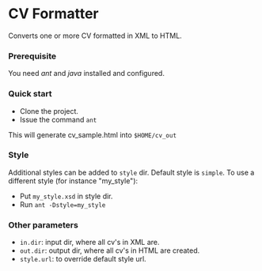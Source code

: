 # CV Formatter
Converts one or more CV formatted in XML to HTML.

### Prerequisite
You need *ant* and *java* installed and configured.

### Quick start

* Clone the project.
* Issue the command `ant`

This will generate cv_sample.html into `$HOME/cv_out`

### Style
Additional styles can be added to `style` dir. Default style is `simple`. To use a different style (for instance "my_style"):
* Put `my_style.xsd` in style dir.
* Run `ant -Dstyle=my_style`

### Other parameters
* `in.dir`: input dir, where all cv's in XML are.
* `out.dir`: output dir, where all cv's in HTML are created.
* `style.url`: to override default style url.